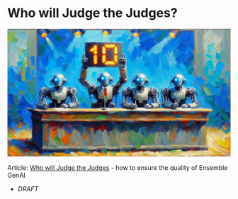 # Who will Judge the Judges?

<banner class="page-header" role="banner">
  <img src="../assets/images/judges.webp" alt="Banner Image" style="">
</banner>

Article: [Who will Judge the Judges](https://kaihuchen.github.io/articles/Judges/) - how to ensure the quality of Ensemble GenAI
  - *DRAFT*



